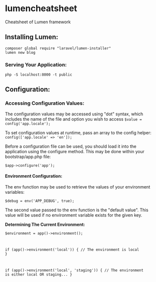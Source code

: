 # lumencheatsheet
Cheatsheet of Lumen framework

<h2>Installing Lumen:</h2>
<code>composer global require "laravel/lumen-installer"
lumen new blog</code>

<h3>Serving Your Application:</h3>

<code>php -S localhost:8000 -t public</code>

<h2>Configuration:</h2>

<h3>Accessing Configuration Values:</h3>
The configuration values may be accessed using "dot" syntax, which includes the name of the file and option you wish to access
<code>$value = config('app.locale');</code>

To set configuration values at runtime, pass an array to the config helper:
<code>config(['app.locale' => 'en']);</code>

Before a configuration file can be used, you should load it into the application using the configure method. This may be done within your bootstrap/app.php file:

<code>$app->configure('app');</code>

<h4>Environment Configuration:</h4>

The env function may be used to retrieve the values of your environment variables:

<code>$debug = env('APP_DEBUG', true);</code>

The second value passed to the env function is the "default value". This value will be used if no environment variable exists for the given key.

<b>Determining The Current Environment:</b>

<code>$environment = app()->environment();

if (app()->environment('local')) {
    // The environment is local
}

if (app()->environment('local', 'staging')) {
    // The environment is either local OR staging...
}
</code>


